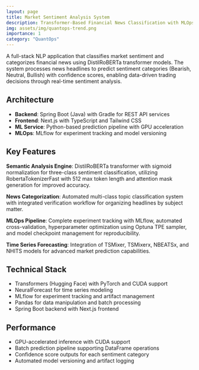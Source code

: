 ```yaml
---
layout: page
title: Market Sentiment Analysis System
description: Transformer-Based Financial News Classification with MLOps Pipeline
img: assets/img/quantops-trend.png
importance: 1
category: "QuantOps"
---
```


A full-stack NLP application that classifies market sentiment and categorizes financial news using DistilRoBERTa transformer models. The system processes news headlines to predict sentiment categories (Bearish, Neutral, Bullish) with confidence scores, enabling data-driven trading decisions through real-time sentiment analysis.

## Architecture
- **Backend**: Spring Boot (Java) with Gradle for REST API services
- **Frontend**: Next.js with TypeScript and Tailwind CSS
- **ML Service**: Python-based prediction pipeline with GPU acceleration
- **MLOps**: MLflow for experiment tracking and model versioning

## Key Features
**Semantic Analysis Engine**: DistilRoBERTa transformer with sigmoid normalization for three-class sentiment classification, utilizing RobertaTokenizerFast with 512 max token length and attention mask generation for improved accuracy.

**News Categorization**: Automated multi-class topic classification system with integrated verification workflow for organizing headlines by subject matter.

**MLOps Pipeline**: Complete experiment tracking with MLflow, automated cross-validation, hyperparameter optimization using Optuna TPE sampler, and model checkpoint management for reproducibility.

**Time Series Forecasting**: Integration of TSMixer, TSMixerx, NBEATSx, and NHITS models for advanced market prediction capabilities.

## Technical Stack
- Transformers (Hugging Face) with PyTorch and CUDA support
- NeuralForecast for time series modeling
- MLflow for experiment tracking and artifact management
- Pandas for data manipulation and batch processing
- Spring Boot backend with Next.js frontend

## Performance
- GPU-accelerated inference with CUDA support
- Batch prediction pipeline supporting DataFrame operations
- Confidence score outputs for each sentiment category
- Automated model versioning and artifact logging
